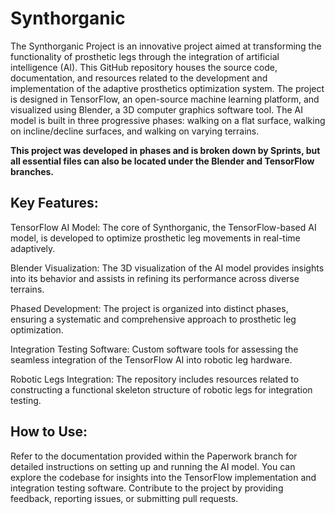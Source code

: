 # Synthorganic
The Synthorganic Project is an innovative project aimed at transforming the functionality of prosthetic legs through the integration of artificial intelligence (AI). This GitHub repository houses the source code, documentation, and resources related to the development and implementation of the adaptive prosthetics optimization system. The project is designed in TensorFlow, an open-source machine learning platform, and visualized using Blender, a 3D computer graphics software tool. The AI model is built in three progressive phases: walking on a flat surface, walking on incline/decline surfaces, and walking on varying terrains.

**This project was developed in phases and is broken down by Sprints, but all essential files can also be located under the Blender and TensorFlow branches.**

## Key Features:

TensorFlow AI Model: The core of Synthorganic, the TensorFlow-based AI model, is developed to optimize prosthetic leg movements in real-time adaptively.

Blender Visualization: The 3D visualization of the AI model provides insights into its behavior and assists in refining its performance across diverse terrains.

Phased Development: The project is organized into distinct phases, ensuring a systematic and comprehensive approach to prosthetic leg optimization.

Integration Testing Software: Custom software tools for assessing the seamless integration of the TensorFlow AI into robotic leg hardware.

Robotic Legs Integration: The repository includes resources related to constructing a functional skeleton structure of robotic legs for integration testing.

## How to Use:

Refer to the documentation provided within the Paperwork branch for detailed instructions on setting up and running the AI model.
You can explore the codebase for insights into the TensorFlow implementation and integration testing software.
Contribute to the project by providing feedback, reporting issues, or submitting pull requests.

